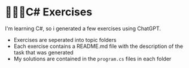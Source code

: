 # 👨🏻‍💻C# Exercises
I'm learning C#, so i generated a few exercises using ChatGPT.
- Exercises are seperated into topic folders
- Each exercise contains a README.md file with the description of the task that was generated
- My solutions are contained in the `program.cs` files in each folder

